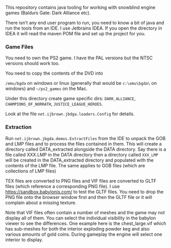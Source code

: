 This repository contains java tooling for working with snowblind engine games (Baldurs Gate: Dark Alliance etc).

There isn't any end user program to run, you need to know a bit of java and run the tools from an IDE.
I use Jetbrains IDEA. If you open the directory in IDEA it will read the maven POM file and set up the project for you.

### Game Files

You need to own the PS2 game. I have the PAL versions but the NTSC versions should work too.

You need to copy the contents of the DVD into

`/emu/bgda` on windows or linux (generally that would be `c:\emu\bgda\` on windows) and `~/ps2_games` on the Mac.

Under this directory create game specific dirs:
`DARK_ALLIANCE`, `CHAMPIONS_OF_NORRATH`, `JUSTICE_LEAGUE_HEROES`.

Look at the file `net.ijbrown.jbdga.loaders.Config` for details.

### Extraction

Run `net.ijbrown.jbgda.demos.ExtractFiles` from the IDE to unpack the GOB and LMP files and
to process the files contained in them.
This will create a directory called DATA_extracted alongside the DATA directory.
Say there is a file called XXX.LMP in the DATA directory then a directory called `XXX_LMP` will be
created in the DATA_extracted directory and populated with the contents of the LMP file.
The same applies to GOB files (which are collections of LMP files)

TEX files are converted to PNG files and VIF files are converted to GLTF files (which reference a corresponding PNG file).
I use https://sandbox.babylonjs.com/ to test the GLTF files. You need to drop the PNG file onto the browser window first
and then the GLTF file or it will complain about a missing texture.

Note that VIF files often contain a number of meshes and the game may not display all of them. You can select the
individual visibility in the babylon viewer to see the differences. One example here is the chest_large.vif which
has sub-meshes for both the interior exploding powder keg and also various amounts of gold coins. During gameplay the
engine will select one interior to display.


